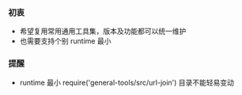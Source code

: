 ### 初衷

- 希望复用常用通用工具集，版本及功能都可以统一维护
- 也需要支持个别 runtime 最小

### 提醒

- runtime 最小 require('general-tools/src/url-join') 目录不能轻易变动
